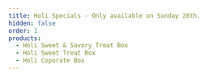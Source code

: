 ```yaml
---
title: Holi Specials - Only available on Sunday 28th.
hidden: false
order: 1
products:
  - Holi Sweet & Savory Treat Box
  - Holi Sweet Treat Box
  - Holi Coporate Box
---
```

